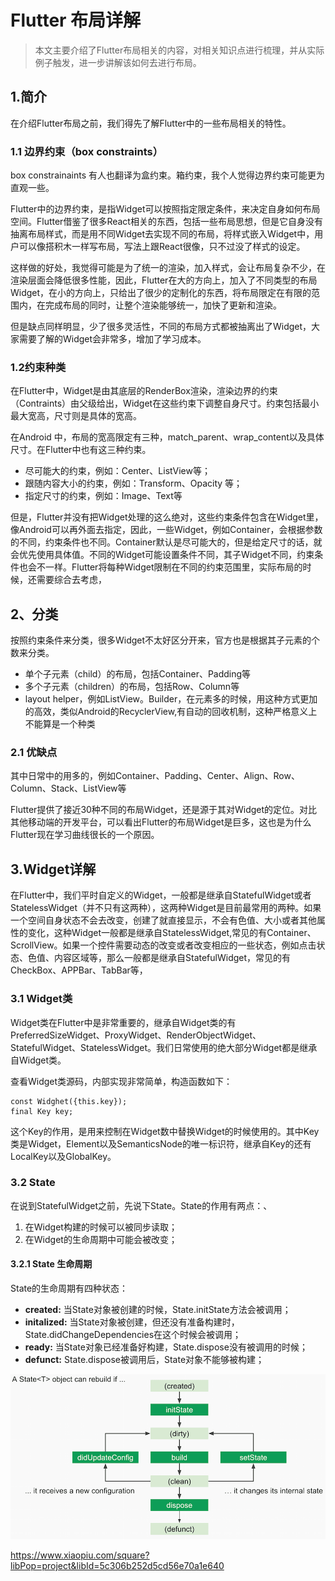 # Flutter 布局详解

> 本文主要介绍了Flutter布局相关的内容，对相关知识点进行梳理，并从实际例子触发，进一步讲解该如何去进行布局。

## 1.简介

在介绍Flutter布局之前，我们得先了解Flutter中的一些布局相关的特性。

### 1.1 边界约束（box constraints）

box constrainaints 有人也翻译为盒约束。箱约束，我个人觉得边界约束可能更为直观一些。  

Flutter中的边界约束，是指Widget可以按照指定限定条件，来决定自身如何布局空间。Flutter借鉴了很多React相关的东西，包括一些布局思想，但是它自身没有抽离布局样式，而是用不同Widget去实现不同的布局，将样式嵌入Widget中，用户可以像搭积木一样写布局，写法上跟React很像，只不过没了样式的设定。

这样做的好处，我觉得可能是为了统一的渲染，加入样式，会让布局复杂不少，在渲染层面会降低很多性能，因此，Flutter在大的方向上，加入了不同类型的布局Widget，在小的方向上，只给出了很少的定制化的东西，将布局限定在有限的范围内，在完成布局的同时，让整个渲染能够统一，加快了更新和渲染。

但是缺点同样明显，少了很多灵活性，不同的布局方式都被抽离出了Widget，大家需要了解的Widget会非常多，增加了学习成本。

### 1.2约束种类

在Flutter中，Widget是由其底层的RenderBox渲染，渲染边界的约束（Contraints）由父级给出，Widget在这些约束下调整自身尺寸。约束包括最小最大宽高，尺寸则是具体的宽高。

在Android 中，布局的宽高限定有三种，match_parent、wrap_content以及具体尺寸。在Flutter中也有这三种约束。

* 尽可能大的约束，例如：Center、ListView等；
* 跟随内容大小的约束，例如：Transform、Opacity 等；
* 指定尺寸的约束，例如：Image、Text等

但是，Flutter并没有把Widget处理的这么绝对，这些约束条件包含在Widget里，像Android可以再外面去指定，因此，一些Widget，例如Container，会根据参数的不同，约束条件也不同。Container默认是尽可能大的，但是给定尺寸的话，就会优先使用具体值。不同的Widget可能设置条件不同，其子Widget不同，约束条件也会不一样。Flutter将每种Widget限制在不同的约束范围里，实际布局的时候，还需要综合去考虑，

## 2、分类

按照约束条件来分类，很多Widget不太好区分开来，官方也是根据其子元素的个数来分类。

* 单个子元素（child）的布局，包括Container、Padding等
* 多个子元素（children）的布局，包括Row、Column等
* layout helper，例如ListView。Builder，在元素多的时候，用这种方式更加的高效，类似Android的RecyclerView,有自动的回收机制，这种严格意义上不能算是一个种类

### 2.1 优缺点

其中日常中的用多的，例如Container、Padding、Center、Align、Row、Column、Stack、ListView等

Flutter提供了接近30种不同的布局Widget，还是源于其对Widget的定位。对比其他移动端的开发平台，可以看出Flutter的布局Widget是巨多，这也是为什么Flutter现在学习曲线很长的一个原因。 

## 3.Widget详解

在Flutter中，我们平时自定义的Widget，一般都是继承自StatefulWidget或者StatelessWidget（并不只有这两种），这两种Widget是目前最常用的两种。如果一个空间自身状态不会去改变，创建了就直接显示，不会有色值、大小或者其他属性的变化，这种Widget一般都是继承自StatelessWidget,常见的有Container、ScrollView。如果一个控件需要动态的改变或者改变相应的一些状态，例如点击状态、色值、内容区域等，那么一般都是继承自StatefulWidget，常见的有CheckBox、APPBar、TabBar等，

### 3.1 Widget类

Widget类在Flutter中是非常重要的，继承自Widget类的有PreferredSizeWidget、ProxyWidget、RenderObjectWidget、StatefulWidget、StatelessWidget。我们日常使用的绝大部分Widget都是继承自Widget类。

查看Widget类源码，内部实现非常简单，构造函数如下：

```
const Widghet({this.key});
final Key key;
```
这个Key的作用，是用来控制在Widget数中替换Widget的时候使用的。其中Key类是Widget，Element以及SemanticsNode的唯一标识符，继承自Key的还有LocalKey以及GlobalKey。

### 3.2 State

在说到StatefulWidget之前，先说下State。State的作用有两点：、

1. 在Widget构建的时候可以被同步读取；
2. 在Widget的生命周期中可能会被改变；

#### 3.2.1 State 生命周期

State的生命周期有四种状态：
 
 * **created:** 当State对象被创建的时候，State.initState方法会被调用；
 * **initalized:** 当State对象被创建，但还没有准备构建时，State.didChangeDependencies在这个时候会被调用；
 * **ready:** 当State对象已经准备好构建，State.dispose没有被调用的时候；
 * **defunct:** State.dispose被调用后，State对象不能够被构建；



 ![图片](../images/687474703a2f2f776879736f6469616f2e636f6d2f696d616765732f53746174652532304c6966654379636c652e706e67.png)


https://www.xiaopiu.com/square?libPop=project&libId=5c306b252d5cd56e70a1e640








